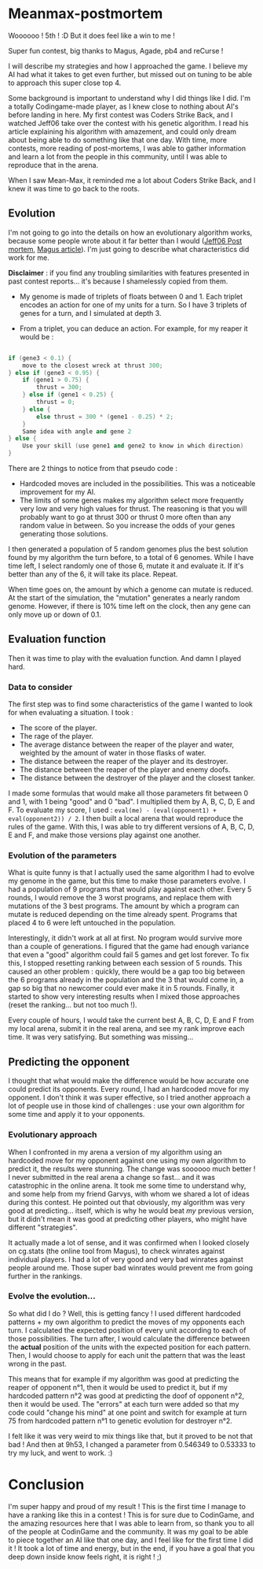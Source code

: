 # Meanmax-postmortem

Woooooo ! 5th ! :D But it does feel like a win to me ! 

Super fun contest, big thanks to Magus, Agade, pb4 and reCurse ! 

I will describe my strategies and how I approached the game. I believe my AI had what it takes to get even further, but missed out on tuning to be able to approach this super close top 4.

Some background is important to understand why I did things like I did. I'm a totally Codingame-made player, as I knew close to nothing about AI's before landing in here. My first contest was Coders Strike Back, and I watched Jeff06 take over the contest with his genetic algorithm. I read his article explaining his algorithm with amazement, and could only dream about being able to do something like that one day. With time, more contests, more reading of post-mortems, I was able to gather information and learn a lot from the people in this community, until I was able to reproduce that in the arena.

When I saw Mean-Max, it reminded me a lot about Coders Strike Back, and I knew it was time to go back to the roots. 

## Evolution

I'm not going to go into the details on how an evolutionary algorithm works, because some people wrote about it far better than I would ([Jeff06 Post mortem](https://www.codingame.com/blog/genetic-algorithms-coders-strike-back-game/), [Magus article](http://files.magusgeek.com/csb/csb_en.html)). I'm just going to describe what characteristics did work for me. 

**Disclaimer** : if you find any troubling similarities with features presented in past contest reports... it's because I shamelessly copied from them.

- My genome is made of triplets of floats between 0 and 1. Each triplet encodes an action for one of my units for a turn. So I have 3 triplets of genes for a turn, and I simulated at depth 3.

- From a triplet, you can deduce an action. For example, for my reaper it would be :

```c++

if (gene3 < 0.1) {
	move to the closest wreck at thrust 300;
} else if (gene3 < 0.95) {
    if (gene1 > 0.75) {
    	thrust = 300;
    } else if (gene1 < 0.25) {
    	thrust = 0;
    } else {
        else thrust = 300 * (gene1 - 0.25) * 2;
    }
	Same idea with angle and gene 2
} else {
	Use your skill (use gene1 and gene2 to know in which direction)
}
```

There are 2 things to notice from that pseudo code :
- Hardcoded moves are included in the possibilities. This was a noticeable improvement for my AI.
- The limits of some genes makes my algorithm select more frequently very low and very high values for thrust. The reasoning is that you will probably want to go at thrust 300 or thrust 0 more often than any random value in between. So you increase the odds of your genes generating those solutions.

I then generated a population of 5 random genomes plus the best solution found by my algorithm the turn before, to a total of 6 genomes. While I have time left, I select randomly one of those 6, mutate it and evaluate it. If it's better than any of the 6, it will take its place. Repeat.

When time goes on, the amount by which a genome can mutate is reduced. At the start of the simulation, the "mutation" generates a nearly random genome. However, if there is 10% time left on the clock, then any gene can only move up or down of 0.1.

## Evaluation function

Then it was time to play with the evaluation function. And damn I played hard. 

### Data to consider

The first step was to find some characteristics of the game I wanted to look for when evaluating a situation. I took :
- The score of the player.
- The rage of the player.
- The average distance between the reaper of the player and water, weighted by the amount of water in those flasks of water.
- The distance between the reaper of the player and its destroyer.
- The distance between the reaper of the player and enemy doofs.
- The distance between the destroyer of the player and the closest tanker.

I made some formulas that would make all those parameters fit between 0 and 1, with 1 being "good" and 0 "bad". I multiplied them by A, B, C, D, E and F. To evaluate my score, I used : ``eval(me) - (eval(opponent1) + eval(opponent2)) / 2``. I then built a local arena that would reproduce the rules of the game. With this, I was able to try different versions of A, B, C, D, E and F, and make those versions play against one another. 

### Evolution of the parameters

What is quite funny is that I actually used the same algorithm I had to evolve my genome in the game, but this time to make those parameters evolve. I had a population of 9 programs that would play against each other. Every 5 rounds, I would remove the 3 worst programs, and replace them with mutations of the 3 best programs. The amount by which a program can mutate is reduced depending on the time already spent. Programs that placed 4 to 6 were left untouched in the population. 

Interestingly, it didn't work at all at first. No program would survive more than a couple of generations. I figured that the game had enough variance that even a "good" algorithm could fail 5 games and get lost forever. To fix this, I stopped resetting ranking between each session of 5 rounds. This caused an other problem : quickly, there would be a gap too big between the 6 programs already in the population and the 3 that would come in, a gap so big that no newcomer could ever make it in 5 rounds. Finally, it started to show very interesting results when I mixed those approaches (reset the ranking... but not too much !).

Every couple of hours, I would take the current best A, B, C, D, E and F from my local arena, submit it in the real arena, and see my rank improve each time. It was very satisfying. But something was missing...

## Predicting the opponent

I thought that what would make the difference would be how accurate one could predict its opponents. Every round, I had an hardcoded move for my opponent. I don't think it was super effective, so I tried another approach a lot of people use in those kind of challenges : use your own algorithm for some time and apply it to your opponents. 

### Evolutionary approach

When I confronted in my arena a version of my algorithm using an hardcoded move for my opponent against one using my own algorithm to predict it, the results were stunning. The change was soooooo much better ! I never submitted in the real arena a change so fast... and it was catastrophic in the online arena. It took me some time to understand why, and some help from my friend Garvys, with whom we shared a lot of ideas during this contest. He pointed out that obviously, my algorithm was very good at predicting... itself, which is why he would beat *my* previous version, but it didn't mean it was good at predicting other players, who might have different "strategies". 

It actually made a lot of sense, and it was confirmed when I looked closely on cg.stats (the online tool from Magus), to check winrates against individual players. I had a lot of very good and very bad winrates against people around me. Those super bad winrates would prevent me from going further in the rankings.

### Evolve the evolution...

So what did I do ? Well, this is getting fancy ! I used different hardcoded patterns + my own algorithm to predict the moves of my opponents each turn. I calculated the expected position of every unit according to each of those possibilities. The turn after, I would calculate the difference between the **actual** position of the units with the expected position for each pattern. Then, I would choose to apply for each unit the pattern that was the least wrong in the past. 

This means that for example if my algorithm was good at predicting the reaper of opponent n°1, then it would be used to predict it, but if my hardcoded pattern n°2 was good at predicting the doof of opponent n°2, then it would be used. The "errors" at each turn were added so that my code could "change his mind" at one point and switch for example at turn 75 from hardcoded pattern n°1 to genetic evolution for destroyer n°2.

I felt like it was very weird to mix things like that, but it proved to be not that bad ! And then at 9h53, I changed a parameter from 0.546349 to 0.53333 to try my luck, and went to work. :)

# Conclusion

I'm super happy and proud of my result ! This is the first time I manage to have a ranking like this in a contest ! This is for sure due to CodinGame, and the amazing resources here that I was able to learn from, so thank you to all of the people at CodinGame and the community. It was my goal to be able to piece together an AI like that one day, and I feel like for the first time I did it ! It took a lot of time and energy, but in the end, if you have a goal that you deep down inside know feels right, it is right ! ;)

